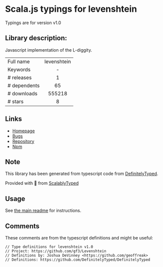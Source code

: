 
# Scala.js typings for levenshtein

Typings are for version v1.0

## Library description:
Javascript implementation of the L-diggity.

|                    |                 |
| ------------------ | :-------------: |
| Full name          | levenshtein |
| Keywords           | - |
| # releases         | 1 |
| # dependents       | 65 |
| # downloads        | 555218 |
| # stars            | 8 |

## Links
- [Homepage](https://github.com/gf3/Levenshtein)
- [Bugs](https://github.com/gf3/Levenshtein/issues)
- [Repository](https://github.com/gf3/Levenshtein)
- [Npm](https://www.npmjs.com/package/levenshtein)
    


## Note
This library has been generated from typescript code from [DefinitelyTyped](https://definitelytyped.org).

Provided with :purple_heart: from [ScalablyTyped](https://github.com/oyvindberg/ScalablyTyped)

## Usage
See [the main readme](../../readme.md) for instructions.

## Comments

These comments are from the typescript definitions and might be useful:
```
// Type definitions for levenshtein v1.0
// Project: https://github.com/gf3/Levenshtein
// Definitions by: Joshua DeVinney <https://github.com/geoffreak>
// Definitions: https://github.com/DefinitelyTyped/DefinitelyTyped

```

